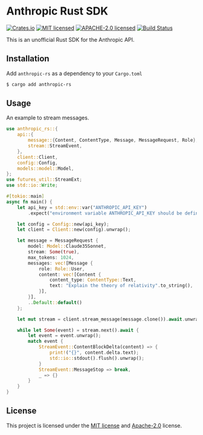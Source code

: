 # Anthropic Rust SDK

[![Crates.io][crates-badge]][crates-url]
[![MIT licensed][mit-badge]][mit-url]
[![APACHE-2.0 licensed][apache-badge]][apache-url]
[![Build Status][actions-badge]][actions-url]

[crates-badge]: https://img.shields.io/crates/v/anthropic-rs.svg
[crates-url]: https://crates.io/crates/anthropic-rs
[mit-badge]: https://img.shields.io/badge/license-MIT-blue.svg
[mit-url]: https://github.com/roushou/anthropic-rs/blob/master/LICENSE-MIT
[apache-badge]: https://img.shields.io/badge/license-apache-blue.svg
[apache-url]: https://github.com/roushou/anthropic-rs/blob/master/LICENSE-APACHE
[actions-badge]: https://github.com/roushou/anthropic-rs/workflows/CI/badge.svg
[actions-url]: https://github.com/roushou/anthropic-rs/actions?query=workflow%3ACI+branch%3Amaster

This is an unofficial Rust SDK for the Anthropic API.

## Installation

Add `anthropic-rs` as a dependency to your `Cargo.toml`

```sh
$ cargo add anthropic-rs
```

## Usage

An example to stream messages.

```rs
use anthropic_rs::{
    api::{
        message::{Content, ContentType, Message, MessageRequest, Role},
        stream::StreamEvent,
    },
    client::Client,
    config::Config,
    models::model::Model,
};
use futures_util::StreamExt;
use std::io::Write;

#[tokio::main]
async fn main() {
    let api_key = std::env::var("ANTHROPIC_API_KEY")
        .expect("environment variable ANTHROPIC_API_KEY should be defined");

    let config = Config::new(api_key);
    let client = Client::new(config).unwrap();

    let message = MessageRequest {
        model: Model::Claude35Sonnet,
        stream: Some(true),
        max_tokens: 1024,
        messages: vec![Message {
            role: Role::User,
            content: vec![Content {
                content_type: ContentType::Text,
                text: "Explain the theory of relativity".to_string(),
            }],
        }],
        ..Default::default()
    };

    let mut stream = client.stream_message(message.clone()).await.unwrap();

    while let Some(event) = stream.next().await {
        let event = event.unwrap();
        match event {
            StreamEvent::ContentBlockDelta(content) => {
                print!("{}", content.delta.text);
                std::io::stdout().flush().unwrap();
            }
            StreamEvent::MessageStop => break,
            _ => {}
        }
    }
}
```

## License

This project is licensed under the [MIT license](../LICENSE-MIT) and [Apache-2.0](../LICENSE-APACHE) license.

